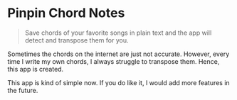 # Pinpin Chord Notes

> Save chords of your favorite songs in plain text and the app will detect and transpose them for you.

Sometimes the chords on the internet are just not accurate. 
However, every time I write my own chords, I always struggle to transpose them. 
Hence, this app is created.

This app is kind of simple now. 
If you do like it, I would add more features in the future.

